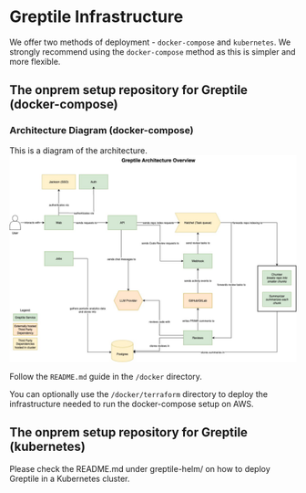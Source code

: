 # Greptile Infrastructure

We offer two methods of deployment - `docker-compose` and `kubernetes`. We strongly recommend using the `docker-compose` method as this is simpler and more flexible.

## The onprem setup repository for Greptile (docker-compose)
### Architecture Diagram (docker-compose)
This is a diagram of the architecture.
![arch-greptile](Greptile_architecture.jpg)

Follow the `README.md` guide in the `/docker` directory.

You can optionally use the `/docker/terraform` directory to deploy the infrastructure needed to run the docker-compose setup on AWS.

## The onprem setup repository for Greptile (kubernetes)

Please check the README.md under greptile-helm/ on how to deploy Greptile in a Kubernetes cluster.
